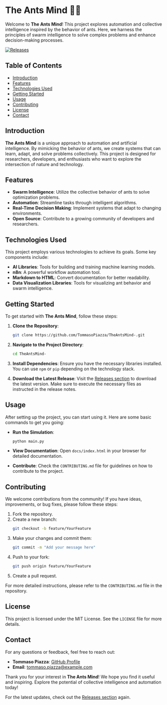 # The Ants Mind 🐜🧠

Welcome to **The Ants Mind**! This project explores automation and collective intelligence inspired by the behavior of ants. Here, we harness the principles of swarm intelligence to solve complex problems and enhance decision-making processes.

[![Releases](https://img.shields.io/github/release/TommasoPiazza/TheAntsMind-/latest.svg)](https://github.com/TommasoPiazza/TheAntsMind-/releases)

## Table of Contents

- [Introduction](#introduction)
- [Features](#features)
- [Technologies Used](#technologies-used)
- [Getting Started](#getting-started)
- [Usage](#usage)
- [Contributing](#contributing)
- [License](#license)
- [Contact](#contact)

## Introduction

**The Ants Mind** is a unique approach to automation and artificial intelligence. By mimicking the behavior of ants, we create systems that can learn, adapt, and solve problems collectively. This project is designed for researchers, developers, and enthusiasts who want to explore the intersection of nature and technology.

## Features

- **Swarm Intelligence**: Utilize the collective behavior of ants to solve optimization problems.
- **Automation**: Streamline tasks through intelligent algorithms.
- **Real-Time Decision Making**: Implement systems that adapt to changing environments.
- **Open Source**: Contribute to a growing community of developers and researchers.

## Technologies Used

This project employs various technologies to achieve its goals. Some key components include:

- **AI Libraries**: Tools for building and training machine learning models.
- **n8n**: A powerful workflow automation tool.
- **Markdown to HTML**: Convert documentation for better readability.
- **Data Visualization Libraries**: Tools for visualizing ant behavior and swarm intelligence.

## Getting Started

To get started with **The Ants Mind**, follow these steps:

1. **Clone the Repository**:
   ```bash
   git clone https://github.com/TommasoPiazza/TheAntsMind-.git
   ```

2. **Navigate to the Project Directory**:
   ```bash
   cd TheAntsMind-
   ```

3. **Install Dependencies**:
   Ensure you have the necessary libraries installed. You can use `npm` or `pip` depending on the technology stack.

4. **Download the Latest Release**:
   Visit the [Releases section](https://github.com/TommasoPiazza/TheAntsMind-/releases) to download the latest version. Make sure to execute the necessary files as instructed in the release notes.

## Usage

After setting up the project, you can start using it. Here are some basic commands to get you going:

- **Run the Simulation**:
   ```bash
   python main.py
   ```

- **View Documentation**:
   Open `docs/index.html` in your browser for detailed documentation.

- **Contribute**:
   Check the `CONTRIBUTING.md` file for guidelines on how to contribute to the project.

## Contributing

We welcome contributions from the community! If you have ideas, improvements, or bug fixes, please follow these steps:

1. Fork the repository.
2. Create a new branch:
   ```bash
   git checkout -b feature/YourFeature
   ```
3. Make your changes and commit them:
   ```bash
   git commit -m "Add your message here"
   ```
4. Push to your fork:
   ```bash
   git push origin feature/YourFeature
   ```
5. Create a pull request.

For more detailed instructions, please refer to the `CONTRIBUTING.md` file in the repository.

## License

This project is licensed under the MIT License. See the `LICENSE` file for more details.

## Contact

For any questions or feedback, feel free to reach out:

- **Tommaso Piazza**: [GitHub Profile](https://github.com/TommasoPiazza)
- **Email**: tommaso.piazza@example.com

Thank you for your interest in **The Ants Mind**! We hope you find it useful and inspiring. Explore the potential of collective intelligence and automation today! 

For the latest updates, check out the [Releases section](https://github.com/TommasoPiazza/TheAntsMind-/releases) again.